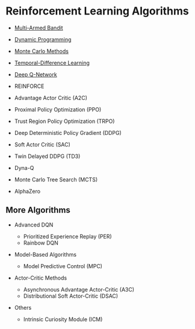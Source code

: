 # Reinforcement Learning Algorithms

- [Multi-Armed Bandit](./mab)
- [Dynamic Programming](./dp)
- [Monte Carlo Methods](./mc)
- [Temporal-Difference Learning](./td)
- [Deep Q-Network](./dqn)
  
- REINFORCE
- Advantage Actor Critic (A2C)
- Proximal Policy Optimization (PPO)
- Trust Region Policy Optimization (TRPO)
- Deep Deterministic Policy Gradient (DDPG)
- Soft Actor Critic (SAC)
- Twin Delayed DDPG (TD3)

- Dyna-Q
- Monte Carlo Tree Search (MCTS)
- AlphaZero

## More Algorithms
- Advanced DQN
  - Prioritized Experience Replay (PER)
  - Rainbow DQN

- Model-Based Algorithms
  - Model Predictive Control (MPC)

- Actor-Critic Methods
  - Asynchronous Advantage Actor-Critic (A3C)
  - Distributional Soft Actor-Critic (DSAC)

- Others
  - Intrinsic Curiosity Module (ICM)

